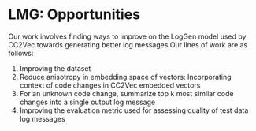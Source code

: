 # LMG: Opportunities
Our work involves finding ways to improve on the LogGen model used by CC2Vec towards generating better log messages
Our lines of work are as follows:
1. Improving the dataset
2. Reduce anisotropy in embedding space of vectors: Incorporating context of code changes in CC2Vec embedded vectors
3. For an unknown code change, summarize top k most similar code changes into a single output log message 
4. Improving the evaluation metric used for assessing quality of test data log messages
